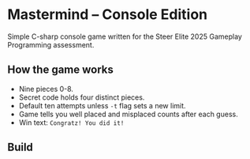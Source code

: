 # Mastermind – Console Edition

Simple C-sharp console game written for the Steer Elite 2025 Gameplay Programming assessment.

## How the game works
* Nine pieces 0-8.
* Secret code holds four distinct pieces.
* Default ten attempts unless `-t` flag sets a new limit.
* Game tells you well placed and misplaced counts after each guess.
* Win text: `Congratz! You did it!`

## Build
